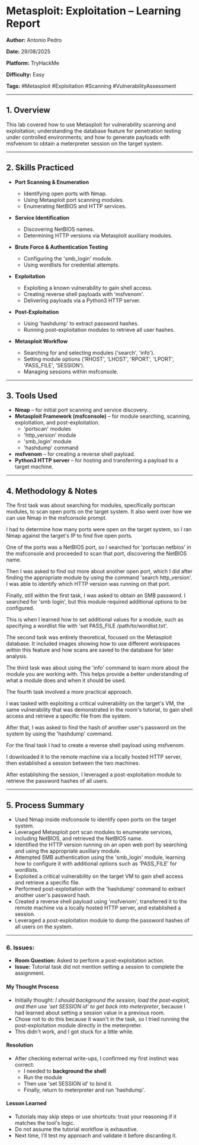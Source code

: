 # Metasploit: Exploitation – Learning Report

**Author:** Antonio Pedro  

**Date:** 29/08/2025  

**Platform:** TryHackMe  

**Difficulty:** Easy  

**Tags:** #Metasploit #Exploitation #Scanning #VulnerabilityAssessment

---

## 1. Overview
This lab covered how to use Metasploit for vulnerability scanning and exploitation; understanding the database feature for penetration testing under controlled environments; and how to generate payloads with msfvenom to obtain a meterpreter session on the target system.

---

## 2. Skills Practiced

- **Port Scanning & Enumeration**
  - Identifying open ports with Nmap.
  - Using Metasploit port scanning modules.
  - Enumerating NetBIOS and HTTP services.

- **Service Identification**
  - Discovering NetBIOS names.
  - Determining HTTP versions via Metasploit auxiliary modules.

- **Brute Force & Authentication Testing**
  - Configuring the 'smb_login' module.
  - Using wordlists for credential attempts.

- **Exploitation**
  - Exploiting a known vulnerability to gain shell access.
  - Creating reverse shell payloads with 'msfvenom'.
  - Delivering payloads via a Python3 HTTP server.

- **Post-Exploitation**
  - Using 'hashdump' to extract password hashes.
  - Running post-exploitation modules to retrieve all user hashes.

- **Metasploit Workflow**
  - Searching for and selecting modules ('search', 'info').
  - Setting module options ('RHOST', 'LHOST', 'RPORT', 'LPORT', 'PASS_FILE', 'SESSION').
  - Managing sessions within msfconsole.

---

## 3. Tools Used
- **Nmap** – for initial port scanning and service discovery.  
- **Metasploit Framework (msfconsole)** – for module searching, scanning, exploitation, and post-exploitation.  
  - 'portscan' modules  
  - 'http_version' module  
  - 'smb_login' module  
  - 'hashdump' command  
- **msfvenom** – for creating a reverse shell payload.  
- **Python3 HTTP server** – for hosting and transferring a payload to a target machine.  

---

## 4. Methodology & Notes
The first task was about searching for modules, specifically portscan modules, to scan open ports on the target system. It also went over how we can use Nmap in the msfconsole prompt.

I had to determine how many ports were open on the target system, so I ran Nmap against the target's IP to find five open ports.

One of the ports was a NetBIOS port, so I searched for 'portscan netbios' in the msfconsole and proceeded to scan that port, discovering the NetBIOS name.

Then I was asked to find out more about another open port, which I did after finding the appropriate module by using the command 'search http_version'. I was able to identify which HTTP version was running on that port.

Finally, still within the first task, I was asked to obtain an SMB password. I searched for 'smb login', but this module required additional options to be configured. 

This is when I learned how to set additional values for a module, such as specifying a wordlist file with 'set PASS_FILE /path/to/wordlist.txt'.

The second task was entirely theoretical, focused on the Metasploit database. It included images showing how to use different workspaces within this feature and how scans are saved to the database for later analysis.

The third task was about using the 'info' command to learn more about the module you are working with. This helps provide a better understanding of what a module does and when it should be used.

The fourth task involved a more practical approach. 

I was tasked with exploiting a critical vulnerability on the target's VM, the same vulnerability that was demonstrated in the room's tutorial, to gain shell access and retrieve a specific file from the system. 

After that, I was asked to find the hash of another user's password on the system by using the 'hashdump' command.

For the final task I had to create a reverse shell payload using msfvenom.

I downloaded it to the remote machine via a locally hosted HTTP server, then established a session between the two machines.

After establishing the session, I leveraged a post-exploitation module to retrieve the password hashes of all users.

---

## 5. Process Summary
- Used Nmap inside msfconsole to identify open ports on the target system.  
- Leveraged Metasploit port scan modules to enumerate services, including NetBIOS, and retrieved the NetBIOS name.  
- Identified the HTTP version running on an open web port by searching and using the appropriate auxiliary module.  
- Attempted SMB authentication using the 'smb_login' module, learning how to configure it with additional options such as 'PASS_FILE' for wordlists.  
- Exploited a critical vulnerability on the target VM to gain shell access and retrieve a specific file.  
- Performed post-exploitation with the 'hashdump' command to extract another user's password hash.  
- Created a reverse shell payload using 'msfvenom', transferred it to the remote machine via a locally hosted HTTP server, and established a session.  
- Leveraged a post-exploitation module to dump the password hashes of all users on the system.  

---

### 6. Issues:
- **Room Question:** Asked to perform a post-exploitation action.  
- **Issue:** Tutorial task did not mention setting a session to complete the assignment.  

#### My Thought Process
- Initially thought: *I should background the session, load the post-exploit, and then use 'set SESSION id' to get back into meterpreter*, because I had learned about setting a session value in a previous room.
- Chose not to do this because it wasn't in the task, so I tried running the post-exploitation module directly in the meterpreter.  
- This didn't work, and I got stuck for a little while.  

#### Resolution
- After checking external write-ups, I confirmed my first instinct was correct:  
  - I needed to **background the shell**  
  - Run the module  
  - Then use 'set SESSION id' to bind it.  
  - Finally, return to meterpreter and run 'hashdump'.

#### Lesson Learned
- Tutorials may skip steps or use shortcuts: trust your reasoning if it matches the tool's logic.  
- Do not assume the tutorial workflow is exhaustive.  
- Next time, I'll test my approach and validate it before discarding it.  
